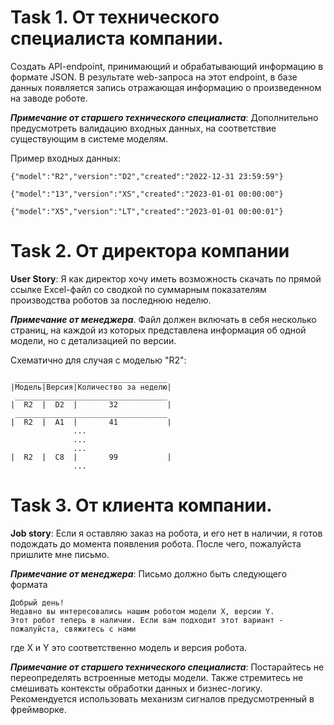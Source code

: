 # Task 1. От технического специалиста компании.

Создать API-endpoint, принимающий и обрабатывающий информацию в формате JSON.
В результате web-запроса на этот endpoint, в базе данных появляется запись
отражающая информацию о произведенном на заводе роботе.

_**Примечание от старшего технического специалиста**_:
Дополнительно предусмотреть валидацию входных данных, на соответствие существующим в системе моделям.

Пример входных данных:

```{"model":"R2","version":"D2","created":"2022-12-31 23:59:59"}```

```{"model":"13","version":"XS","created":"2023-01-01 00:00:00"}```

```{"model":"X5","version":"LT","created":"2023-01-01 00:00:01"}```

# Task 2. От директора компании

**User Story**: Я как директор хочу иметь возможность скачать по прямой ссылке Excel-файл со сводкой по суммарным
показателям производства роботов за последнюю неделю.

_**Примечание от менеджера**_. Файл должен включать в себя несколько страниц, на каждой из которых представлена
информация об одной модели, но с детализацией по версии.

Схематично для случая с моделью "R2":

```
 __________________________________
|Модель|Версия|Количество за неделю|
 __________________________________
|  R2  |  D2  |       32           |
 __________________________________
|  R2  |  A1  |       41           |
              ...
              ... 
              ...
|  R2  |  С8  |       99           |
              ...  
```

# Task 3. От клиента компании.

**Job story**: Если я оставляю заказ на робота, и его нет в наличии, я готов подождать до момента появления робота.
После чего, пожалуйста пришлите мне письмо.

_**Примечание от менеджера**_: Письмо должно быть следующего формата

```
Добрый день!
Недавно вы интересовались нашим роботом модели X, версии Y. 
Этот робот теперь в наличии. Если вам подходит этот вариант - пожалуйста, свяжитесь с нами
```

где Х и Y это соответственно модель и версия робота.

_**Примечание от старшего технического специалиста**_: Постарайтесь не переопределять встроенные методы модели. Также
стремитесь не смешивать контексты обработки данных и бизнес-логику. Рекомендуется использовать механизм сигналов
предусмотренный в фреймворке.